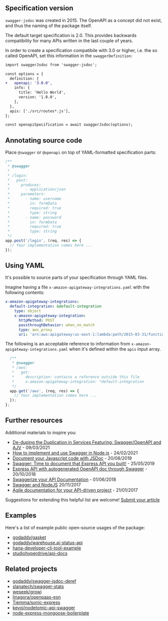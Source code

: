 ## Specification version

`swagger-jsdoc` was created in 2015. The OpenAPI as a concept did not exist, and thus the naming of the package itself.

The default target specification is 2.0. This provides backwards compatibility for many APIs written in the last couple of years.

In order to create a specification compatibile with 3.0 or higher, i.e. the so called OpenAPI, set this information in the `swaggerDefinition`:

```diff
import swaggerJsdoc from 'swagger-jsdoc';

const options = {
  definition: {
+   openapi: '3.0.0',
    info: {
      title: 'Hello World',
      version: '1.0.0',
    },
  },
  apis: ['./src/routes*.js'],
};

const openapiSpecification = await swaggerJsdoc(options);
```

## Annotating source code

Place `@swagger` or `@openapi` on top of YAML-formatted specification parts:

```javascript
/**
 * @swagger
 *
 * /login:
 *   post:
 *     produces:
 *       - application/json
 *     parameters:
 *       - name: username
 *         in: formData
 *         required: true
 *         type: string
 *       - name: password
 *         in: formData
 *         required: true
 *         type: string
 */
app.post('/login', (req, res) => {
  // Your implementation comes here ...
});
```

## Using YAML

It's possible to source parts of your specification through YAML files.

Imagine having a file `x-amazon-apigateway-integrations.yaml` with the following contents:

```yaml
x-amazon-apigateway-integrations:
  default-integration: &default-integration
    type: object
    x-amazon-apigateway-integration:
      httpMethod: POST
      passthroughBehavior: when_no_match
      type: aws_proxy
      uri: 'arn:aws:apigateway:us-east-1:lambda:path/2015-03-31/functions/arn:aws:lambda:us-east-1:123456789:function:helloworldlambda/invocations'
```

The following is an acceptable reference to information from `x-amazon-apigateway-integrations.yaml` when it's defined within the `apis` input array.

```javascript
  /**
   * @swagger
   * /aws:
   *   get:
   *     description: contains a reference outside this file
   *     x-amazon-apigateway-integration: *default-integration
   */
  app.get('/aws', (req, res) => {
    // Your implementation comes here ...
  });
};
```

## Further resources

Additional materials to inspire you:

- [De-duping the Duplication in Services Featuring: Swagger/OpenAPI and AJV](https://medium.com/geekculture/de-duping-the-duplication-in-services-featuring-swagger-openapi-and-ajv-abd22c8c764e) - 09/03/2021
- [How to implement and use Swagger in Node.js](https://js.plainenglish.io/how-to-implement-and-use-swagger-in-nodejs-d0b95e765245) - 24/02/2021
- [Document your Javascript code with JSDoc](https://dev.to/paulasantamaria/document-your-javascript-code-with-jsdoc-2fbf) - 20/08/2019
- [Swagger: Time to document that Express API you built!](https://levelup.gitconnected.com/swagger-time-to-document-that-express-api-you-built-9b8faaeae563) - 25/05/2019
- [Express API with autogenerated OpenAPI doc through Swagger](https://www.acuriousanimal.com/blog/2018/10/20/express-swagger-doc) - 20/10/2018
- [Swaggerize your API Documentation](http://imaginativethinking.ca/swaggerize-your-api-documentation/) - 01/06/2018
- [Swagger and NodeJS](https://mherman.org/blog/swagger-and-nodejs/) 20/11/2017
- [Agile documentation for your API-driven project](https://kalinchernev.github.io/agile-documentation-api-driven-project) - 21/01/2017

Suggestions for extending this helpful list are welcome! [Submit your article](https://github.com/Surnet/swagger-jsdoc/issues/new)

## Examples

Here's a list of example public open-source usages of the package:

- [godaddy/gasket](https://github.com/godaddy/gasket)
- [godaddy/warehouse.ai-status-api](https://github.com/godaddy/warehouse.ai-status-api)
- [hana-developer-cli-tool-example](https://github.com/SAP-samples/hana-developer-cli-tool-example)
- [studiohyperdrive/api-docs](https://github.com/studiohyperdrive/api-docs)

## Related projects

- [godaddy/swagger-jsdoc-deref](https://github.com/godaddy/swagger-jsdoc-deref)
- [slanatech/swagger-stats](https://github.com/slanatech/swagger-stats)
- [weseek/growi](https://github.com/weseek/growi)
- [linagora/openpaas-esn](https://github.com/linagora/openpaas-esn)
- [Tiemma/sonic-express](https://github.com/Tiemma/sonic-express)
- [kevoj/nodetomic-api-swagger](https://github.com/kevoj/nodetomic-api-swagger)
- [node-express-mongoose-boilerplate](https://github.com/hagopj13/node-express-mongoose-boilerplate)
